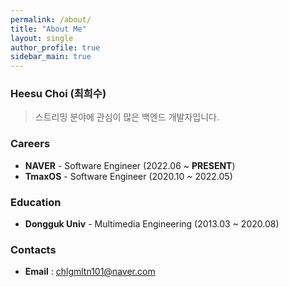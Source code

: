 ```yaml
---
permalink: /about/
title: "About Me"
layout: single
author_profile: true
sidebar_main: true
---
```


### Heesu Choi (최희수)
> 스트리밍 분야에 관심이 많은 백엔드 개발자입니다.

### Careers
- **NAVER** - Software Engineer (2022.06 ~ **PRESENT**)
- **TmaxOS** - Software Engineer (2020.10 ~ 2022.05)

### Education
- **Dongguk Univ** - Multimedia Engineering (2013.03 ~ 2020.08)

### Contacts
- **Email** : chlgmltn101@naver.com
